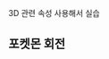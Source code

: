 3D 관련 속성 사용해서 실습
## 포켓몬 회전
<!DOCTYPE html>
<html lang="ko-KR">
  <head>
    <meta charset="UTF-8" />
    <meta name="viewport" content="width=device-width, initial-scale=1.0" />
    <title></title>
    <style>
      :root {
        /* 원의 둘레 = 340px * 7 */
        /* 지름 = 원주 / 파이 / 2  */
        --translateZ: calc((340px * 7) / 3.14 / 2);
      }

      * {
        margin: 0;
        padding: 0;
        list-style: none;
      }

      @keyframes rotate {
        to {
          transform: translate(-50%, -50%) rotateY(1turn);
        }
      }

      div {
        height: 100vh;
        perspective: 800px;
      }

      .list-item {
        position: relative;
        width: 340px;
        height: 400px;
        top: 50%;
        left: 50%;
        transform: translate(-50%, -50%);
        transform-style: preserve-3d;

        animation: rotate 5s infinite linear;
      }

      .list-item li {
        position: absolute;
        top: 0;
        left: 0;
        width: 100%;
        height: 100%;
        backface-visibility: hidden;
      }

      li img {
        width: 100%;
        height: 100%;
        object-fit: contain;
      }

      li:nth-child(1) {
        transform: rotateY(0) translateZ(var(--translateZ));
      }

      li:nth-child(2) {
        transform: rotateY(calc(360deg / 7)) translateZ(var(--translateZ));
      }

      li:nth-child(3) {
        transform: rotateY(calc((360deg / 7) * 2)) translateZ(var(--translateZ));
      }

      li:nth-child(4) {
        transform: rotateY(calc((360deg / 7) * 3)) translateZ(var(--translateZ));
      }

      li:nth-child(5) {
        transform: rotateY(calc((360deg / 7) * 4)) translateZ(var(--translateZ));
      }

      li:nth-child(6) {
        transform: rotateY(calc((360deg / 7) * 5)) translateZ(var(--translateZ));
      }

      li:nth-child(7) {
        transform: rotateY(calc((360deg / 7) * 6)) translateZ(var(--translateZ));
      }
    </style>
  </head>
  <body>
    <div>
      <ul class="list-item">
        <li><img src="../images/ev.png" alt="" /></li>
        <li><img src="../images/jammanbo.png" alt="" /></li>
        <li><img src="../images/mazayoung.png" alt="" /></li>
        <li><img src="../images/mobugi.png" alt="" /></li>
        <li><img src="../images/nyaong.png" alt="" /></li>
        <li><img src="../images/pulin.png" alt="" /></li>
        <li><img src="../images/weirdseed.png" alt="" /></li>
      </ul>
    </div>
  </body>
</html>
![poketmon](https://github.com/user-attachments/assets/9359c92d-c230-40d0-b44e-1849173de5e9)

## Card 만들기
<!DOCTYPE html>
<html lang="ko-KR">
  <head>
    <meta charset="UTF-8" />
    <meta name="viewport" content="width=device-width, initial-scale=1.0" />
    <title>card</title>
    <style>
        body {
            background-color: rgb(213,201,221);
        }
      .container {
        width: 100px;
        perspective: 1000px;
        padding: 100px;
      }

      .item {
        width: 200px;
        height: 250px;
        background-color: royalblue;
        transition: all 1s;
        transform-style: preserve-3d;
      }

      .item:hover {
        transform: rotateY(900deg) scale(1.5);
        transition-duration: 0.7s;
      }

      .item::before,
      .item::after {
        position: absolute;
        width: 100%;
        height: 100%;
        color: #fff;
        font-weight: 600;
        font-size: 24px;
        display: flex;
        justify-content: center;
        /* align-items: center; */
        
        backface-visibility: hidden;
      }

      .item::before {
        background-image: url(./모코코/1.png);
        background-size: contain;
        background-repeat: no-repeat;
        content: "김태윤";
        background-color: #354f52;
        align-items: end;
      }

      .item::after {
        content: "(☞ﾟヮﾟ)☞       잘부탁드립니다";
        font-size: 14px;
        background-color: #a7c6da;
        transform: rotateY(180deg);
        align-items: center;
      }
    </style>
  </head>
  <body>
    <div class="container">
      <div class="item"></div>
    </div>
  </body>
</html>

